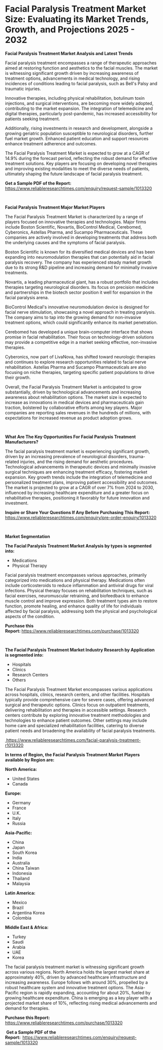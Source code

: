 <p><h1>Facial Paralysis Treatment Market Size: Evaluating its Market Trends, Growth, and Projections 2025 - 2032</h1></p><p><strong>Facial Paralysis Treatment Market Analysis and Latest Trends</strong></p>
<p><p>Facial paralysis treatment encompasses a range of therapeutic approaches aimed at restoring function and aesthetics to the facial muscles. The market is witnessing significant growth driven by increasing awareness of treatment options, advancements in medical technology, and rising incidences of conditions leading to facial paralysis, such as Bell's Palsy and traumatic injuries. </p><p>Innovative therapies, including physical rehabilitation, botulinum toxin injections, and surgical interventions, are becoming more widely adopted, contributing to the market expansion. The integration of telemedicine and digital therapies, particularly post-pandemic, has increased accessibility for patients seeking treatment. </p><p>Additionally, rising investments in research and development, alongside a growing geriatric population susceptible to neurological disorders, further fuel market growth. Enhanced patient education and support resources enhance treatment adherence and outcomes. </p><p>The Facial Paralysis Treatment Market is expected to grow at a CAGR of 14.9% during the forecast period, reflecting the robust demand for effective treatment solutions. Key players are focusing on developing novel therapies and improving existing modalities to meet the diverse needs of patients, ultimately shaping the future landscape of facial paralysis treatment.</p></p>
<p><strong>Get a Sample PDF of the Report:&nbsp;</strong> <a href="https://www.reliableresearchtimes.com/enquiry/request-sample/1013320?utm_campaign=3307&utm_medium=2&utm_source=Github&utm_content=ia&utm_term=18042025&utm_id=facial-paralysis-treatment">https://www.reliableresearchtimes.com/enquiry/request-sample/1013320</a></p>
<p>&nbsp;</p>
<p><strong>Facial Paralysis Treatment Major Market Players</strong></p>
<p><p>The Facial Paralysis Treatment Market is characterized by a range of players focused on innovative therapies and technologies. Major firms include Boston Scientific, Novartis, BioControl Medical, Cerebomed, Cyberonics, Astellas Pharma, and Sucampo Pharmaceuticals. These companies are actively involved in developing treatments that address both the underlying causes and the symptoms of facial paralysis.</p><p>Boston Scientific is known for its diversified medical devices and has been expanding into neuromodulation therapies that can potentially aid in facial paralysis recovery. The company has experienced steady market growth due to its strong R&D pipeline and increasing demand for minimally invasive treatments.</p><p>Novartis, a leading pharmaceutical giant, has a robust portfolio that includes therapies targeting neurological disorders. Its focus on precision medicine and partnerships in the biotech sector position it well for expansion in the facial paralysis arena.</p><p>BioControl Medical's innovative neuromodulation device is designed for facial nerve stimulation, showcasing a novel approach in treating paralysis. The company aims to tap into the growing demand for non-invasive treatment options, which could significantly enhance its market penetration.</p><p>Cerebomed has developed a unique brain-computer interface that shows promise in facial rehabilitation. Their focus on technology-driven solutions may provide a competitive edge in a market seeking effective, non-invasive therapies.</p><p>Cyberonics, now part of LivaNova, has shifted toward neurologic therapies and continues to explore research opportunities related to facial nerve rehabilitation. Astellas Pharma and Sucampo Pharmaceuticals are also focusing on niche therapies, targeting specific patient populations to drive their growth.</p><p>Overall, the Facial Paralysis Treatment Market is anticipated to grow substantially, driven by technological advancements and increasing awareness about rehabilitation options. The market size is expected to increase as innovations in medical devices and pharmaceuticals gain traction, bolstered by collaborative efforts among key players. Major companies are reporting sales revenues in the hundreds of millions, with expectations for increased revenue as product adoption grows.</p></p>
<p>&nbsp;</p>
<p><strong>What Are The Key Opportunities For Facial Paralysis Treatment Manufacturers?</strong></p>
<p><p>The facial paralysis treatment market is experiencing significant growth, driven by an increasing prevalence of neurological disorders, trauma-related injuries, and the rising demand for aesthetic procedures. Technological advancements in therapeutic devices and minimally invasive surgical techniques are enhancing treatment efficacy, fostering market expansion. Key growth trends include the integration of telemedicine and personalized treatment plans, improving patient accessibility and outcomes. The market is projected to grow at a CAGR of over 7% from 2024 to 2030, influenced by increasing healthcare expenditure and a greater focus on rehabilitative therapies, positioning it favorably for future innovation and investment.</p></p>
<p><strong>Inquire or Share Your Questions If Any Before Purchasing This Report:</strong> <a href="https://www.reliableresearchtimes.com/enquiry/pre-order-enquiry/1013320?utm_campaign=3307&utm_medium=2&utm_source=Github&utm_content=ia&utm_term=18042025&utm_id=facial-paralysis-treatment">https://www.reliableresearchtimes.com/enquiry/pre-order-enquiry/1013320</a></p>
<p>&nbsp;</p>
<p><strong>Market Segmentation</strong></p>
<p><strong>The Facial Paralysis Treatment Market Analysis by types is segmented into:</strong></p>
<p><ul><li>Medications</li><li>Physical Therapy</li></ul></p>
<p><p>Facial paralysis treatment encompasses various approaches, primarily categorized into medications and physical therapy. Medications often include corticosteroids to reduce inflammation and antiviral drugs for viral infections. Physical therapy focuses on rehabilitation techniques, such as facial exercises, neuromuscular retraining, and biofeedback to enhance muscle control and improve expression. Both treatment types aim to restore function, promote healing, and enhance quality of life for individuals affected by facial paralysis, addressing both the physical and psychological aspects of the condition.</p></p>
<p><strong>Purchase this Report:&nbsp;</strong><a href="https://www.reliableresearchtimes.com/purchase/1013320?utm_campaign=3307&utm_medium=2&utm_source=Github&utm_content=ia&utm_term=18042025&utm_id=facial-paralysis-treatment">https://www.reliableresearchtimes.com/purchase/1013320</a></p>
<p>&nbsp;</p>
<p><strong>The Facial Paralysis Treatment Market Industry Research by Application is segmented into:</strong></p>
<p><ul><li>Hospitals</li><li>Clinics</li><li>Research Centers</li><li>Others</li></ul></p>
<p><p>The Facial Paralysis Treatment Market encompasses various applications across hospitals, clinics, research centers, and other facilities. Hospitals typically provide comprehensive care for severe cases, offering advanced surgical and therapeutic options. Clinics focus on outpatient treatments, delivering rehabilitation and therapies in accessible settings. Research centers contribute by exploring innovative treatment methodologies and technologies to enhance patient outcomes. Other settings may include home care and specialized rehabilitation facilities, catering to diverse patient needs and broadening the availability of facial paralysis treatments.</p></p>
<p><a href="https://www.reliableresearchtimes.com/facial-paralysis-treatment-r1013320?utm_campaign=3307&utm_medium=2&utm_source=Github&utm_content=ia&utm_term=18042025&utm_id=facial-paralysis-treatment">&nbsp;https://www.reliableresearchtimes.com/facial-paralysis-treatment-r1013320</a></p>
<p><strong>In terms of Region, the Facial Paralysis Treatment Market Players available by Region are:</strong></p>
<p>
    <p> <strong> North America: </strong>
        <ul>
            <li>United States</li>
            <li>Canada</li>
        </ul>
        </p> 
    <p> <strong> Europe: </strong>
        <ul>
            <li>Germany</li>
            <li>France</li>
            <li>U.K.</li>
            <li>Italy</li>
            <li>Russia</li>
        </ul>
        </p> 
    <p> <strong> Asia-Pacific: </strong>
        <ul>
            <li>China</li>
            <li>Japan</li>
            <li>South Korea</li>
            <li>India</li>
            <li>Australia</li>
            <li>China Taiwan</li>
            <li>Indonesia</li>
            <li>Thailand</li>
            <li>Malaysia</li>
        </ul>
        </p> 
    <p> <strong> Latin America: </strong>
        <ul>
            <li>Mexico</li>
            <li>Brazil</li>
            <li>Argentina Korea</li>
            <li>Colombia</li>
        </ul>
        </p> 
    <p> <strong> Middle East & Africa: </strong>
        <ul>
            <li>Turkey</li>
            <li>Saudi</li>
            <li>Arabia</li>
            <li>UAE</li>
            <li>Korea</li>
        </ul>
    </p>
    </p>
<p><p>The facial paralysis treatment market is witnessing significant growth across various regions. North America holds the largest market share at approximately 40%, driven by advanced healthcare infrastructure and increasing awareness. Europe follows with around 30%, propelled by a robust healthcare system and innovative treatment options. The Asia-Pacific region is rapidly expanding, accounting for about 20%, fueled by growing healthcare expenditure. China is emerging as a key player with a projected market share of 10%, reflecting rising medical advancements and demand for therapies.</p></p>
<p><strong>Purchase this Report: </strong><a href="https://www.reliableresearchtimes.com/purchase/1013320?utm_campaign=3307&utm_medium=2&utm_source=Github&utm_content=ia&utm_term=18042025&utm_id=facial-paralysis-treatment">https://www.reliableresearchtimes.com/purchase/1013320</a></p>
<p>&nbsp;<strong>Get a Sample PDF of the Report:&nbsp;&nbsp;</strong><a href="https://www.reliableresearchtimes.com/enquiry/request-sample/1013320?utm_campaign=3307&utm_medium=2&utm_source=Github&utm_content=ia&utm_term=18042025&utm_id=facial-paralysis-treatment">https://www.reliableresearchtimes.com/enquiry/request-sample/1013320</a></p>
<p><strong></strong></p>
<p><p></p><p></p><p></p></p>